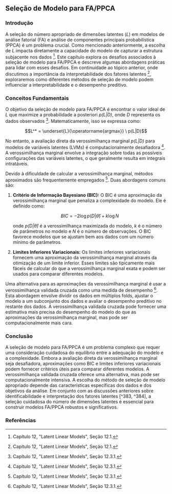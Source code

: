 ## Seleção de Modelo para FA/PPCA

### Introdução

A seleção do número apropriado de dimensões latentes (*L*) em modelos de análise fatorial (FA) e análise de componentes principais probabilística (PPCA) é um problema crucial. Como mencionado anteriormente, a escolha de *L* impacta diretamente a capacidade do modelo de capturar a estrutura subjacente nos dados [^383]. Este capítulo explora os desafios associados à seleção de modelo para FA/PPCA e descreve algumas abordagens práticas para lidar com esses desafios. Em continuidade ao tópico anterior, onde discutimos a importância da interpretabilidade dos fatores latentes [^383], exploraremos como diferentes métodos de seleção de modelo podem influenciar a interpretabilidade e o desempenho preditivo.

### Conceitos Fundamentais

O objetivo da seleção de modelo para FA/PPCA é encontrar o valor ideal de *L* que maximize a probabilidade a posteriori *p(L|D)*, onde *D* representa os dados observados [^398]. Matematicamente, isso se expressa como:

$$L^* = \underset{L}{\operatorname{argmax}} \ p(L|D)$$

No entanto, a avaliação direta da verossimilhança marginal *p(L|D)* para modelos de variáveis latentes (LVMs) é computacionalmente desafiadora [^398]. A verossimilhança marginal envolve a integração sobre todas as possíveis configurações das variáveis latentes, o que geralmente resulta em integrais intratáveis.

Devido à dificuldade de calcular a verossimilhança marginal, métodos aproximados são frequentemente empregados [^398]. Duas abordagens comuns são:

1.  **Critério de Informação Bayesiano (BIC):** O BIC é uma aproximação da verossimilhança marginal que penaliza a complexidade do modelo. Ele é definido como:

    $$BIC = -2 \log p(D|\hat{\theta}) + k \log N$$

    onde *p(D|θ̂)* é a verossimilhança maximizada do modelo, *k* é o número de parâmetros no modelo e *N* é o número de observações. O BIC favorece modelos que se ajustam bem aos dados com um número mínimo de parâmetros.
2.  **Limites Inferiores Variacionais:** Os limites inferiores variacionais fornecem uma aproximação da verossimilhança marginal através da otimização de um limite inferior. Esses limites são tipicamente mais fáceis de calcular do que a verossimilhança marginal exata e podem ser usados para comparar diferentes modelos.

Uma alternativa para as aproximações da verossimilhança marginal é usar a verossimilhança validada cruzada como uma medida de desempenho [^398]. Esta abordagem envolve dividir os dados em múltiplos folds, ajustar o modelo a um subconjunto dos dados e avaliar o desempenho preditivo no restante dos dados. A verossimilhança validada cruzada pode fornecer uma estimativa mais precisa do desempenho do modelo do que as aproximações da verossimilhança marginal, mas pode ser computacionalmente mais cara.

### Conclusão

A seleção de modelo para FA/PPCA é um problema complexo que requer uma consideração cuidadosa do equilíbrio entre a adequação do modelo e a complexidade. Embora a avaliação direta da verossimilhança marginal seja desafiadora, aproximações como BIC e limites inferiores variacionais podem fornecer critérios úteis para comparar diferentes modelos. A verossimilhança validada cruzada oferece uma alternativa, mas pode ser computacionalmente intensiva. A escolha do método de seleção de modelo apropriado depende das características específicas dos dados e dos objetivos da análise. Em conjunto com as discussões anteriores sobre identificabilidade e interpretação dos fatores latentes [^383, ^384], a seleção cuidadosa do número de dimensões latentes é essencial para construir modelos FA/PPCA robustos e significativos.

### Referências

[^383]: Capítulo 12, "Latent Linear Models", Seção 12.1.
[^384]: Capítulo 12, "Latent Linear Models", Seção 12.1.3.
[^398]: Capítulo 12, "Latent Linear Models", Seção 12.3.1.
<!-- END -->